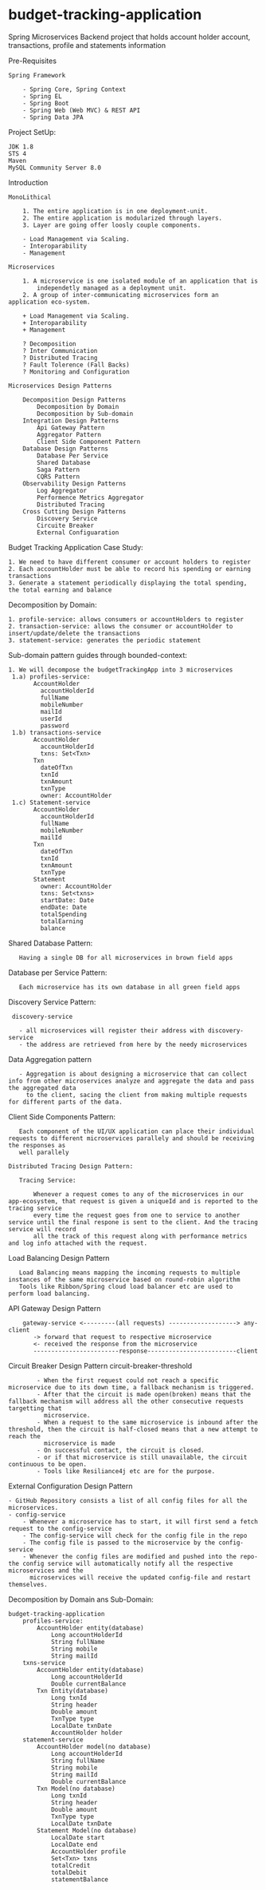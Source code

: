 # budget-tracking-application
Spring Microservices Backend project that holds account holder account, transactions, profile and statements information

Pre-Requisites

    Spring Framework
     
        - Spring Core, Spring Context
        - Spring EL
        - Spring Boot
        - Spring Web (Web MVC) & REST API
        - Spring Data JPA

Project SetUp:

    JDK 1.8
    STS 4
    Maven
    MySQL Community Server 8.0

Introduction

    MonoLithical

        1. The entire application is in one deployment-unit.
        2. The entire application is modularized through layers.
        3. Layer are going offer loosly couple components.

        - Load Management via Scaling.
        - Interoparability
        - Management 
    
    Microservices

        1. A microservice is one isolated module of an application that is
            independetly managed as a deployment unit.
        2. A group of inter-communicating microservices form an application eco-system.

        + Load Management via Scaling.
        + Interoparability
        + Management 

        ? Decomposition
        ? Inter Communication
        ? Distributed Tracing
        ? Fault Tolerence (Fall Backs)
        ? Monitoring and Configuration

    Microservices Design Patterns

        Decomposition Design Patterns
            Decomposition by Domain
            Decomposition by Sub-domain
        Integration Design Patterns
            Api Gateway Pattern
            Aggregator Pattern
            Client Side Component Pattern
        Database Design Patterns
            Database Per Service
            Shared Database            
            Saga Pattern
            CQRS Pattern
        Observability Design Patterns
            Log Aggregator
            Performence Metrics Aggregator
            Distributed Tracing
        Cross Cutting Design Patterns
            Discovery Service 
            Circuite Breaker
            External Configuaration

Budget Tracking Application Case Study:

    1. We need to have different consumer or account holders to register
    2. Each accountHolder must be able to record his spending or earning transactions
    3. Generate a statement periodically displaying the total spending, the total earning and balance

Decomposition by Domain:

    1. profile-service: allows consumers or accountHolders to register
    2. transaction-service: allows the consumer or accountHolder to insert/update/delete the transactions
    3. statement-service: generates the periodic statement

Sub-domain pattern guides through bounded-context:

    1. We will decompose the budgetTrackingApp into 3 microservices
     1.a) profiles-service:
           AccountHolder
             accountHolderId
             fullName
             mobileNumber
             mailId
             userId
             password
     1.b) transactions-service
           AccountHolder
             accountHolderId
             txns: Set<Txn>
           Txn
             dateOfTxn
             txnId
             txnAmount
             txnType
             owner: AccountHolder
     1.c) Statement-service
           AccountHolder
             accountHolderId
             fullName
             mobileNumber
             mailId
           Txn
             dateOfTxn
             txnId
             txnAmount
             txnType
           Statement
             owner: AccountHolder
             txns: Set<txns>
             startDate: Date
             endDate: Date
             totalSpending
             totalEarning
             balance
   
   Shared Database Pattern:
   
       Having a single DB for all microservices in brown field apps

   Database per Service Pattern:
   
       Each microservice has its own database in all green field apps

   Discovery Service Pattern:
   
     discovery-service
   
       - all microservices will register their address with discovery-service
       - the address are retrieved from here by the needy microservices

   Data Aggregation pattern
   
       - Aggregation is about designing a microservice that can collect info from other microservices analyze and aggregate the data and pass the aggregated data 
         to the client, sacing the client from making multiple requests for different parts of the data.

   Client Side Components Pattern:
   
       Each component of the UI/UX application can place their individual requests to different microservices parallely and should be receiving the responses as 
       well parallely

    Distributed Tracing Design Pattern:
   
       Tracing Service:
   
           Whenever a request comes to any of the microservices in our app-ecosystem, that request is given a uniqueId and is reported to the tracing service   
           every time the request goes from one to service to another service until the final respone is sent to the client. And the tracing service will record 
           all the track of this request along with performance metrics and log info attached with the request.

   Load Balancing Design Pattern
   
       Load Balancing means mapping the incoming requests to multiple instances of the same microservice based on round-robin algorithm
       Tools like Ribbon/Spring cloud load balancer etc are used to perform load balancing.

   API Gateway Design Pattern
   
        gateway-service <---------(all requests) -------------------> any-client
           -> forward that request to respective microservice
           <- received the response from the microservice
           ------------------------response-------------------------client

   Circuit Breaker Design Pattern
        circuit-breaker-threshold

            - When the first request could not reach a specific microservice due to its down time, a fallback mechanism is triggered.
            - After that the circuit is made open(broken) means that the fallback mechanism will address all the other consecutive requests targetting that 
              microservice. 
            - When a request to the same microservice is inbound after the threshold, then the circuit is half-closed means that a new attempt to reach the 
              microservice is made
            - On successful contact, the circuit is closed.
            - or if that microservice is still unavailable, the circuit continuous to be open.
            - Tools like Resiliance4j etc are for the purpose.

External Configuration Design Pattern

    - GitHub Repository consists a list of all config files for all the microservices.
    - config-service
        - Whenever a microservice has to start, it will first send a fetch request to the config-service
        - The config-service will check for the config file in the repo
        - The config file is passed to the microservice by the config-service
        - Whenever the config files are modified and pushed into the repo- the config service will automatically notify all the respective microservices and the 
          microservices will receive the updated config-file and restart themselves.


Decomposition by Domain ans Sub-Domain:

    budget-tracking-application
        profiles-service:
            AccountHolder entity(database)
                Long accountHolderId
                String fullName
                String mobile
                String mailId
        txns-service
            AccountHolder entity(database)
                Long accountHolderId
                Double currentBalance
            Txn Entity(database)
                Long txnId
                String header
                Double amount
                TxnType type
                LocalDate txnDate
                AccountHolder holder
        statement-service
            AccountHolder model(no database)
                Long accountHolderId
                String fullName
                String mobile
                String mailId
                Double currentBalance
            Txn Model(no database)
                Long txnId
                String header
                Double amount
                TxnType type
                LocalDate txnDate
            Statement Model(no database)
                LocalDate start
                LocalDate end
                AccountHolder profile
                Set<Txn> txns
                totalCredit
                totalDebit
                statementBalance
                
                
